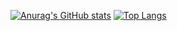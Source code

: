 [![Anurag's GitHub stats](https://github-readme-stats.vercel.app/api?username=UnendingGlory)](https://github.com/anuraghazra/github-readme-stats)
[![Top Langs](https://github-readme-stats.vercel.app/api/top-langs/?username=UnendingGlory)](https://github.com/anuraghazra/github-readme-stats)
